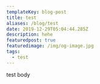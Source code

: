 ```yaml
---
templateKey: blog-post
title: test
aliases: /blog/test
date: 2019-12-29T05:04:44.285Z
description: hehe
featuredpost: true
featuredimage: /img/og-image.jpg
tags:
  - test
---
```

test body
